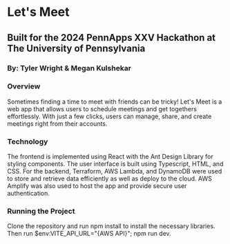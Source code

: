 # Let's Meet


## Built for the 2024 PennApps XXV Hackathon at The University of Pennsylvania
### By: Tyler Wright & Megan Kulshekar


### Overview
Sometimes finding a time to meet with friends can be tricky! Let's Meet is a web app that allows users to schedule meetings and get togethers effortlessly. With just a few clicks, users can manage, share, and create meetings right from their accounts.

### Technology
The frontend is implemented using React with the Ant Design Library for styling components. The user interface is built using Typescript, HTML, and CSS. For the backend, Terraform, AWS Lambda, and DynamoDB were used to store and retrieve data efficiently as well as deploy to the cloud. AWS Amplify was also used to host the app and provide secure user authentication.

### Running the Project
Clone the repository and run npm install to install the necessary libraries. Then run $env:VITE_API_URL="{AWS API}"; npm run dev.
